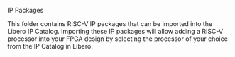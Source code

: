 IP Packages

This folder contains RISC-V IP packages that can be imported into the Libero IP Catalog. Importing these IP packages will allow adding a RISC-V processor into your FPGA design by selecting the processor of your choice from the IP Catalog in Libero.
